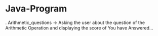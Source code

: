 # Java-Program
 . Arithmetic_questions -> Asking the user about the question of the Arithmetic Operation and displaying the score of You have Answered...
